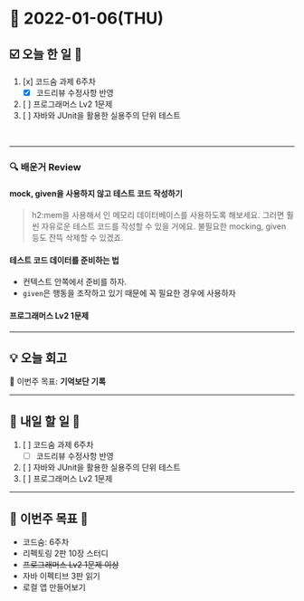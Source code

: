 # 📆 2022-01-06(THU)
## ☑️ 오늘 한 일 📑
1. [x] 코드숨 과제 6주차
   - [x] 코드리뷰 수정사항 반영
2. [ ] 프로그래머스 Lv2 1문제 
3. [ ] 자바와 JUnit을 활용한 실용주의 단위 테스트
<br>

***

### 🔍️ 배운거 Review
####  mock, given을 사용하지 않고 테스트 코드 작성하기
>h2:mem을 사용해서 인 메모리 데이터베이스를 사용하도록 해보세요. 그러면 훨씬 자유로운 테스트 코드를 작성할 수 있을 거에요. 불필요한 mocking, given 등도 잔뜩 삭제할 수 있겠죠.

#### 테스트 코드 데이터를 준비하는 법
- 컨텍스트 안쪽에서 준비를 하자. 
- `given`은 행동을 조작하고 있기 때문에 꼭 필요한 경우에 사용하자 


#### 프로그래머스 Lv2 1문제 


***
## 💡  오늘  회고 



🎯 이번주 목표: **기억보단 기록** 

***

## 🎯 내일 할 일 🎯
1. [ ] 코드숨 과제 6주차
   - [ ] 코드리뷰 수정사항 반영
2. [ ] 자바와 JUnit을 활용한 실용주의 단위 테스트
3. [ ] 프로그래머스 Lv2 1문제 

***

## 🏁 이번주 목표 🏁
- 코드숨: 6주차
- 리펙토링 2판 10장 스터디
- ~~프로그래머스 Lv2 1문제 이상~~
- 자바 이펙티브 3판 읽기 
- 로컬 앱 만들어보기 
